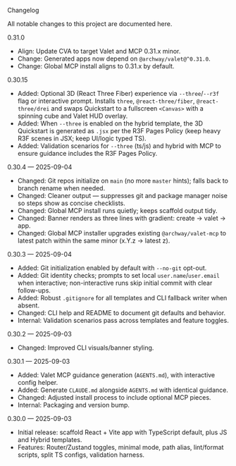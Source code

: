 Changelog

All notable changes to this project are documented here.

0.31.0
- Align: Update CVA to target Valet and MCP 0.31.x minor.
- Change: Generated apps now depend on `@archway/valet@^0.31.0`.
- Change: Global MCP install aligns to 0.31.x by default.

0.30.15
- Added: Optional 3D (React Three Fiber) experience via `--three`/`--r3f` flag or interactive prompt. Installs `three`, `@react-three/fiber`, `@react-three/drei` and swaps Quickstart to a fullscreen `<Canvas>` with a spinning cube and Valet HUD overlay.
- Added: When `--three` is enabled on the hybrid template, the 3D Quickstart is generated as `.jsx` per the R3F Pages Policy (keep heavy R3F scenes in JSX; keep UI/logic typed TS).
- Added: Validation scenarios for `--three` (ts/js) and hybrid with MCP to ensure guidance includes the R3F Pages Policy.

0.30.4 — 2025-09-04
- Changed: Git repos initialize on `main` (no more `master` hints); falls back to branch rename when needed.
- Changed: Cleaner output — suppresses git and package manager noise so steps show as concise checklists.
- Changed: Global MCP install runs quietly; keeps scaffold output tidy.
- Changed: Banner renders as three lines with gradient:
 create → valet → app.
- Changed: Global MCP installer upgrades existing `@archway/valet-mcp` to latest patch within the same minor (x.Y.z → latest z).

0.30.3 — 2025-09-04
- Added: Git initialization enabled by default with `--no-git` opt-out.
- Added: Git identity checks; prompts to set local `user.name`/`user.email` when interactive; non-interactive runs skip initial commit with clear follow-ups.
- Added: Robust `.gitignore` for all templates and CLI fallback writer when absent.
- Changed: CLI help and README to document git defaults and behavior.
- Internal: Validation scenarios pass across templates and feature toggles.

0.30.2 — 2025-09-03
- Changed: Improved CLI visuals/banner styling.

0.30.1 — 2025-09-03
- Added: Valet MCP guidance generation (`AGENTS.md`), with interactive config helper.
 - Added: Generate `CLAUDE.md` alongside `AGENTS.md` with identical guidance.
- Changed: Adjusted install process to include optional MCP pieces.
- Internal: Packaging and version bump.

0.30.0 — 2025-09-03
- Initial release: scaffold React + Vite app with TypeScript default, plus JS and Hybrid templates.
- Features: Router/Zustand toggles, minimal mode, path alias, lint/format scripts, split TS configs, validation harness.
